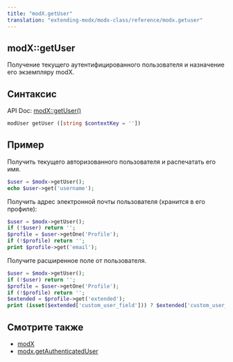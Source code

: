 ```yaml
---
title: "modX.getUser"
translation: "extending-modx/modx-class/reference/modx.getuser"
---
```


## modX::getUser

Получение текущего аутентифицированного пользователя и назначение его экземпляру modX.

## Синтаксис

API Doc: [modX::getUser()](http://api.modx.com/revolution/2.2/db_core_model_modx_modx.class.html#%5CmodX::getUser())

``` php
modUser getUser ([string $contextKey = ''])
```

## Пример

Получить текущего авторизованного пользователя и распечатать его имя.

``` php
$user = $modx->getUser();
echo $user->get('username');
```

Получить адрес электронной почты пользователя (хранится в его профиле):

``` php
$user = $modx->getUser();
if (!$user) return '';
$profile = $user->getOne('Profile');
if (!$profile) return '';
print $profile->get('email');
```

Получите расширенное поле от пользователя.

``` php
$user = $modx->getUser();
if (!$user) return '';
$profile = $user->getOne('Profile');
if (!$profile) return '';
$extended = $profile->get('extended');
print (isset($extended['custom_user_field'])) ? $extended['custom_user_field'] : '';
```

## Смотрите также

- [modX](extending-modx/core-model/modx "modX")
- [modx.getAuthenticatedUser](extending-modx/modx-class/reference/modx.getauthenticateduser)
